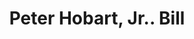 ---
doi: 10.7916/D8TB2K4H
date_other: '1860'
date_other_textual: 1860-1869
form: printed ephemera
genre:
- Invoices
name:
- Peter Hobart, Jr.
object_in_context_url: https://biggert.cul.columbia.edu/items/view/ave_biggert_01795
subject_hierarchical_geographic:
- Boston, Massachusetts, United States
subject_name:
- Peter Hobart, Jr.
title: Peter Hobart, Jr.. Bill
sort_title: Peter Hobart, Jr.. Bill
call_number: ave_biggert_01795
coordinates:
- 42.35805555555556,-71.06361111111111
pid: ave_biggert_01795
identifiers: ave_biggert_01795
thumbnail: https://derivativo-1.library.columbia.edu/iiif/2/ldpd:490869/full/!256,256/0/native.jpg
permalink: "/items/ave_biggert_01795/"
layout: iiif-image-page
---